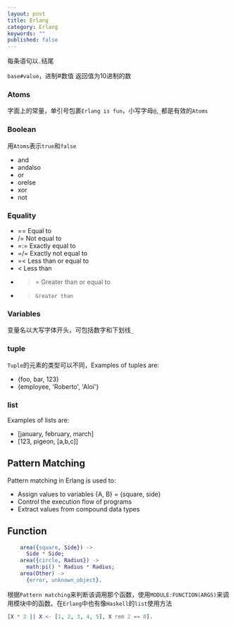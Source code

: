 ```yaml
---
layout: post
title: Erlang
category: Erlang
keywords: ""
published: false
---
```


每条语句以`.`结尾

`base#value`，进制#数值 返回值为10进制的数

### Atoms

字面上的常量，单引号包裹`Erlang is fun`，小写字母`@`,`_`都是有效的`Atoms`

### Boolean

用`Atoms`表示`true`和`false`

- and
- andalso
- or
- orelse
- xor
- not

### Equality

- ==	Equal to
- /=	Not equal to
- =:=	Exactly equal to
- =/=	Exactly not equal to
- =<	Less than or equal to
- <		Less than
- >=	Greater than or equal to
- >		Greater than

### Variables

变量名以大写字体开头，可包括数字和下划线`_`

### tuple

`Tuple`的元素的类型可以不同，Examples of tuples are:

- {foo, bar, 123}
- {employee, 'Roberto', 'Aloi'}

### list

Examples of lists are:

- [january, february, march]
- [123, pigeon, [a,b,c]]

## Pattern Matching

Pattern matching in Erlang is used to:

- Assign values to variables {A, B} = {square, side}
- Control the execution flow of programs
- Extract values from compound data types

## Function

```erlang
    area({square, Side}) ->
      Side * Side;
    area({circle, Radius}) ->
      math:pi() * Radius * Radius;
    area(Other) ->
      {error, unknown_object}. 
```

根据`Pattern matching`来判断该调用那个函数，使用`MODULE:FUNCTION(ARGS)`来调用模块中的函数。在`Erlang`中也有像`Haskell`的`list`使用方法

```erlang
[X * 2 || X <- [1, 2, 3, 4, 5], X rem 2 == 0].
```

